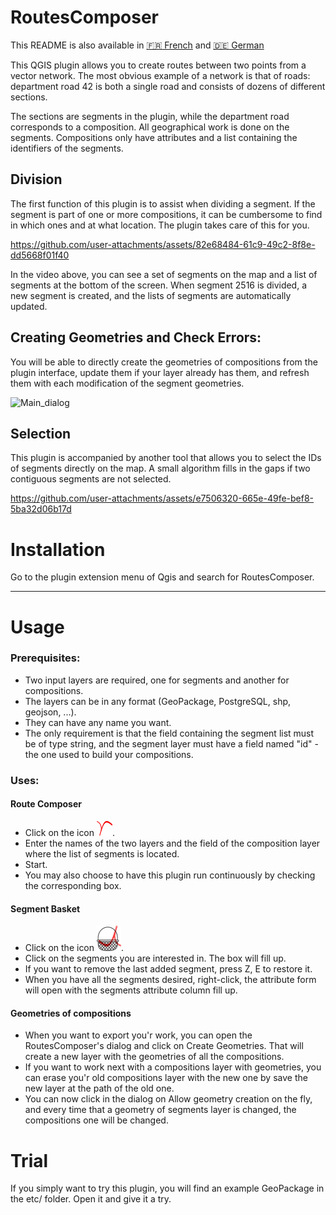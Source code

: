 # RoutesComposer

This README is also available in [:fr: French](https://github.com/UlysselaGlisse/RoutesComposer/blob/main/i18n/README-fr.md) and [:de: German](https://github.com/UlysselaGlisse/RoutesComposer/blob/main/i18n/README-de.md)

This QGIS plugin allows you to create routes between two points from a vector network. The most obvious example of a network is that of roads: department road 42 is both a single road and consists of dozens of different sections.

The sections are segments in the plugin, while the department road corresponds to a composition. All geographical work is done on the segments. Compositions only have attributes and a list containing the identifiers of the segments.

## Division

The first function of this plugin is to assist when dividing a segment. If the segment is part of one or more compositions, it can be cumbersome to find in which ones and at what location. The plugin takes care of this for you.

https://github.com/user-attachments/assets/82e68484-61c9-49c2-8f8e-dd5668f01f40

In the video above, you can see a set of segments on the map and a list of segments at the bottom of the screen. When segment 2516 is divided, a new segment is created, and the lists of segments are automatically updated.

## Creating Geometries and Check Errors:

You will be able to directly create the geometries of compositions from the plugin interface, update them if your layer already has them, and refresh them with each modification of the segment geometries.


![Main_dialog](https://github.com/user-attachments/assets/82146abb-d07f-45f1-a74f-90a00c19ee88)

## Selection

This plugin is accompanied by another tool that allows you to select the IDs of segments directly on the map. A small algorithm fills in the gaps if two contiguous segments are not selected.

https://github.com/user-attachments/assets/e7506320-665e-49fe-bef8-5ba32d06b17d

# Installation

Go to the plugin extension menu of Qgis and search for RoutesComposer.

---

# Usage
### Prerequisites:
* Two input layers are required, one for segments and another for compositions.
* The layers can be in any format (GeoPackage, PostgreSQL, shp, geojson, ...).
* They can have any name you want.
* The only requirement is that the field containing the segment list must be of type string, and the segment layer must have a field named "id" - the one used to build your compositions.

### Uses:
#### Route Composer
* Click on the icon ![icon](ui/icons/icon.png).
* Enter the names of the two layers and the field of the composition layer where the list of segments is located.
* Start.
* You may also choose to have this plugin run continuously by checking the corresponding box.

#### Segment Basket
* Click on the icon ![icon](ui/icons/ids_basket.png).
* Click on the segments you are interested in. The box will fill up.
* If you want to remove the last added segment, press Z, E to restore it.
* When you have all the segments desired, right-click, the attribute form will open with the segments attribute column fill up.

#### Geometries of compositions
* When you want to export you'r work, you can open the RoutesComposer's dialog and click on Create Geometries. That will create a new layer with the geometries of all the compositions.
* If you want to work next with a compositions layer with geometries, you can erase you'r old compositions layer with the new one by save the new layer at the path of the old one.
* You can now click in the dialog on Allow geometry creation on the fly, and every time that a geometry of segments layer is changed, the compositions one will be changed.

# Trial
If you simply want to try this plugin, you will find an example GeoPackage in the etc/ folder. Open it and give it a try.
